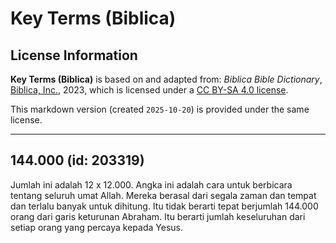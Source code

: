 # Key Terms (Biblica)

## License Information

**Key Terms (Biblica)** is based on and adapted from: _Biblica Bible Dictionary_, [Biblica, Inc.](https://www.biblica.com/), 2023, which is licensed under a [CC BY-SA 4.0 license](https://creativecommons.org/licenses/by-sa/4.0/legalcode.en).

This markdown version (created `2025-10-20`) is provided under the same license.



--------------------------------

## 144.000 (id: 203319)

Jumlah ini adalah 12 x 12\.000\. Angka ini adalah cara untuk berbicara tentang seluruh umat Allah. Mereka berasal dari segala zaman dan tempat dan terlalu banyak untuk dihitung. Itu tidak berarti tepat berjumlah 144\.000 orang dari garis keturunan Abraham. Itu berarti jumlah keseluruhan dari setiap orang yang percaya kepada Yesus.


